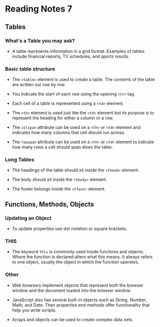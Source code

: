 # Reading Notes 7

## Tables

### What's a Table you may ask?

- A table represents information in a grid format. Examples of tables include financial reports, TV
schedules, and sports results.

### Basic table structure

- The `<table>` element is used to create a table. The contents of the table are written out row by row.

- You indicate the start of each row using the opening `<tr>` tag.

- Each cell of a table is represented using a `<td>` element.

- The `<th>` element is used just like the `<td>` element but its purpose is to represent the heading for either a column or a row. 

- The `colspan` attribute can be used on a `<th>` or `<td>` element and indicates how many columns that cell should run across.

- The `rowspan` attribute can be used on a `<th>` or `<td>` element to indicate how many rows a cell should span down the table.

### Long Tables

- The headings of the table should sit inside the `<thead>` element. 

- The body should sit inside the `<tbody>` element. 

- The footer belongs inside the `<tfoot>` element.

## Functions, Methods, Objects

### Updating an Object

- To update properties use dot notation or square brackets.

### THIS

- The keyword `this` is commonly used inside functions and objects. Where the function is declared alters what this means. It always refers to one object, usually the object in which the function operates. 

### Other

- Web browsers implement objects that represent both the browser window and the document loaded into the browser window. 

- JavaScript also has several built-in objects such as String, Number, Math, and Date. Their properties and methods offer functionality that help you write scripts. 

- Arrays and objects can be used to create complex data sets.